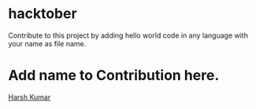 # hacktober
Contribute to this project by adding hello world code in any language with your name as file name.

# Add name to Contribution here.
[Harsh Kumar](https://github.com/hkmr)

